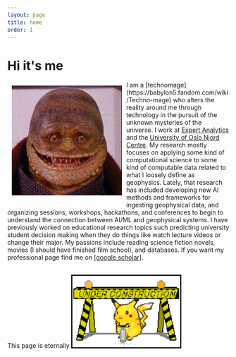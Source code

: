 ```yaml
---
layout: page
title: home
order: 1
---
```


# Hi it's me

<div>
<div style="float: left; padding: 10px">
<img src ="/imgs/goomba.jpg" width="250">
</div>
<div>
I am a [technomage](https://babylon5.fandom.com/wiki/Techno-mage) who alters the reality around me through technology in the pursuit of the unknown mysteries of the universe. I work at <a href="https://expertanalytics.no">Expert Analytics</a> and the <a href="https://www.mn.uio.no/njord/english/">University of Oslo Njord Centre</a>. My research mostly focuses on applying some kind of computational science to some kind of computable data related to what I loosely define as geophysics. Lately, that research has included developing new AI methods and frameworks for ingesting geophysical data, and organizing sessions, workshops, hackathons, and conferences to begin to understand the connection between AI/ML and geophysical systems. I have previously worked on educational research topics such predicting university student decision making when they do things like watch lecture videos or change their major. My passions include reading science fiction novels, movies (I should have finished film school), and databases.  If you want my professional page find me on <a href="https://scholar.google.no/citations?user=OFBaoZEAAAAJ&hl=en">[google scholar]</a>.

</div>
</div>

<br>

This page is eternally <img src="/imgs/under_construction.gif" width="250" />
